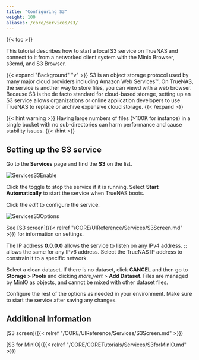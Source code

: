 ```yaml
---
title: "Configuring S3"
weight: 100
aliases: /core/services/s3/
---
```


{{< toc >}}

This tutorial describes how to start a local S3 service on TrueNAS and connect to it from a networked client system with the Minio Browser, s3cmd, and S3 Browser.

{{< expand "Background" "v" >}}
S3 is an object storage protocol used by many major cloud providers including Amazon Web Services™.
On TrueNAS, the service is another way to store files, you can viewd with a web browser.
Because S3 is the de facto standard for cloud-based storage, setting up an S3 service allows organizations or online application developers to use TrueNAS to replace or archive expensive cloud storage.
{{< /expand >}}

{{< hint warning >}}
Having large numbers of files (>100K for instance) in a single bucket with no sub-directories can harm performance and cause stability issues.
{{< /hint >}}

## Setting up the S3 service

Go to the **Services** page and find the **S3** on the list.

![ServicesS3Enable](/images/CORE/12.0/ServicesS3Enable.png "Services S3 Enable")

Click the toggle to stop the service if it is running.
Select **Start Automatically** to start the service when TrueNAS boots.

Click the <i class="material-icons" aria-hidden="true" title="Configure">edit</i> to configure the service.

![ServicesS3Options](/images/CORE/12.0/ServicesS3Options.png "S3 Service Options")

See [S3 screen]({{< relref "/CORE/UIReference/Services/S3Screen.md" >}}) for information on settings.

The IP address **0.0.0.0** allows the service to listen on any IPv4 address.
**::** allows the same for any IPv6 address.
Select the TrueNAS IP address to constrain it to a specific network.

Select a clean dataset. 
If there is no dataset, click **CANCEL** and then go to **Storage > Pools** and clicking <i class="material-icons" aria-hidden="true" title="Options">more_vert</i> > **Add Dataset**.
Files are managed by MinIO as objects, and cannot be mixed with other dataset files.

Configure the rest of the options as needed in your environment.
Make sure to start the service after saving any changes.

## Additional Information

[S3 screen]({{< relref "/CORE/UIReference/Services/S3Screen.md" >}}) 

[S3 for MinIO]({{< relref "/CORE/CORETutorials/Services/S3forMinIO.md" >}})
